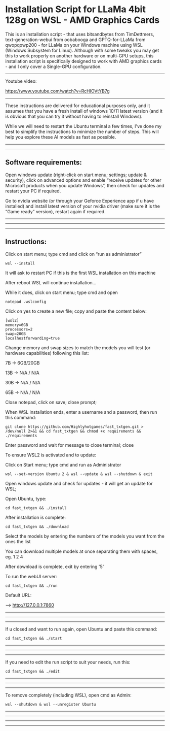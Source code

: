 # Installation Script for LLaMa 4bit 128g on WSL - AMD Graphics Cards


This is an installation script - that uses bitsandbytes from TimDettmers, text-generation-webui from oobabooga and GPTQ-for-LLaMa from qwopqowp200 - for LLaMa on your Windows machine using WSL (Windows Subsystem for Linux).
Although with some tweaks you may get this to work properly on another hardware or on multi-GPU setups,
this installation script is specifically designed to work with AMD graphics cards - and I only cover a Single-GPU configuration.

----------------------------------------------------------------------------------

Youtube video:

https://www.youtube.com/watch?v=RcHIOVtYB7g

----------------------------------------------------------------------------------

These instructions are delivered for educational purposes only, and it assumes that you have a fresh install of
windows 10/11 latest version (and it is obvious that you can try it without having to reinstall Windows).

While we will need to restart the Ubuntu terminal a few times, I've done my best to simplify the instructions
to minimize the number of steps. This will help you explore these AI models as fast as possible.


----------------------------------------------------------------------------------
----------------------------------------------------------------------------------

Software requirements:
----------------------------------------------------------------------------------

Open windows update (right-click on start menu; settings; update & security), click on advanced options and
enable “receive updates for other Microsoft products when you update Windows”, then
check for updates and restart your PC if required.

Go to nvidia website (or through your Geforce Experience app if u have installed) and install latest version
of your nvidia driver (make sure it is the “Game ready” version), restart again if required.

----------------------------------------------------------------------------------
----------------------------------------------------------------------------------
----------------------------------------------------------------------------------

Instructions:
----------------------------------------------------------------------------------

Click on start menu; type cmd and click on “run as administrator”

	wsl --install

It will ask to restart PC if this is the first WSL installation on this machine

After reboot WSL will continue installation...

While it does, click on start menu; type cmd and open

	notepad .wslconfig

Click on yes to create a new file; copy and paste the content below:


	[wsl2]
	memory=6GB
	processors=2
	swap=20GB
	localhostforwarding=true
		
Change memory and swap sizes to match the models you will test (or hardware capabilities) following this list:
	
7B -> 6GB/20GB

13B -> N/A / N/A

30B -> N/A / N/A

65B -> N/A / N/A

Close notepad, click on save; close prompt;

When WSL installation ends, enter a username and a password, then run this command:


	git clone https://github.com/Highlyhotgames/fast_txtgen.git > /dev/null 2>&1 && cd fast_txtgen && chmod +x requirements && ./requirements
	


Enter password and wait for message to close terminal; close

To ensure WSL2 is activated and to update:

Click on Start menu; type cmd and run as Administrator



	wsl --set-version Ubuntu 2 & wsl --update & wsl --shutdown & exit


Open windows update and check for updates - it will get an update for WSL;

Open Ubuntu, type:


	cd fast_txtgen && ./install
	



After installation is complete:

	cd fast_txtgen && ./download

Select the models by entering the numbers of the models you want from the ones the list

You can download multiple models at once separating them with spaces, eg. 1 2 4

After download is complete, exit by entering '5'

To run the webUI server:

	cd fast_txtgen && ./run

Default URL:

—> http://127.0.0.1:7860

----------------------------------------------------------------------------------
----------------------------------------------------------------------------------
----------------------------------------------------------------------------------

If u closed and want to run again, open Ubuntu and paste this command:

	cd fast_txtgen && ./start

----------------------------------------------------------------------------------
----------------------------------------------------------------------------------
----------------------------------------------------------------------------------
If you need to edit the run script to suit your needs, run this:

	cd fast_txtgen && ./edit

----------------------------------------------------------------------------------
----------------------------------------------------------------------------------
----------------------------------------------------------------------------------
To remove completely (including WSL), open cmd as Admin:

	wsl --shutdown & wsl --unregister Ubuntu

----------------------------------------------------------------------------------
----------------------------------------------------------------------------------
----------------------------------------------------------------------------------
----------------------------------------------------------------------------------
